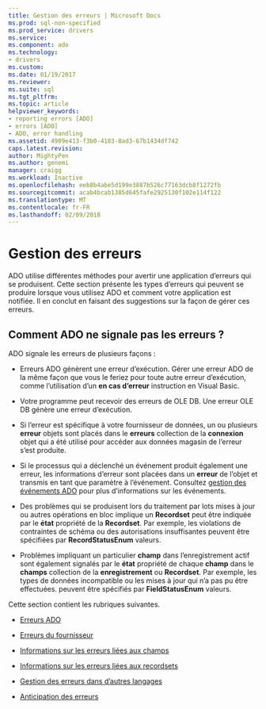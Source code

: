 ```yaml
---
title: Gestion des erreurs | Microsoft Docs
ms.prod: sql-non-specified
ms.prod_service: drivers
ms.service: 
ms.component: ado
ms.technology:
- drivers
ms.custom: 
ms.date: 01/19/2017
ms.reviewer: 
ms.suite: sql
ms.tgt_pltfrm: 
ms.topic: article
helpviewer_keywords:
- reporting errors [ADO]
- errors [ADO]
- ADO, error handling
ms.assetid: 4909e413-f3b0-4183-8ad3-67b1434df742
caps.latest.revision: 
author: MightyPen
ms.author: genemi
manager: craigg
ms.workload: Inactive
ms.openlocfilehash: eeb8b4abe5d199e3887b526c77163dcb8f1272fb
ms.sourcegitcommit: acab4bcab1385d645fafe2925130f102e114f122
ms.translationtype: MT
ms.contentlocale: fr-FR
ms.lasthandoff: 02/09/2018
---
```

# <a name="error-handling"></a>Gestion des erreurs
ADO utilise différentes méthodes pour avertir une application d’erreurs qui se produisent. Cette section présente les types d’erreurs qui peuvent se produire lorsque vous utilisez ADO et comment votre application est notifiée. Il en conclut en faisant des suggestions sur la façon de gérer ces erreurs.  
  
## <a name="how-does-ado-report-errors"></a>Comment ADO ne signale pas les erreurs ?  
 ADO signale les erreurs de plusieurs façons :  
  
-   Erreurs ADO génèrent une erreur d’exécution. Gérer une erreur ADO de la même façon que vous le feriez pour toute autre erreur d’exécution, comme l’utilisation d’un **en cas d’erreur** instruction en Visual Basic.  
  
-   Votre programme peut recevoir des erreurs de OLE DB. Une erreur OLE DB génère une erreur d’exécution.  
  
-   Si l’erreur est spécifique à votre fournisseur de données, un ou plusieurs **erreur** objets sont placés dans le **erreurs** collection de la **connexion** objet qui a été utilisé pour accéder aux données magasin de l’erreur s’est produite.  
  
-   Si le processus qui a déclenché un événement produit également une erreur, les informations d’erreur sont placées dans un **erreur** de l’objet et transmis en tant que paramètre à l’événement. Consultez [gestion des événements ADO](../../../ado/guide/data/handling-ado-events.md) pour plus d’informations sur les événements.  
  
-   Des problèmes qui se produisent lors du traitement par lots mises à jour ou autres opérations en bloc implique un **Recordset** peut être indiquée par le **état** propriété de la **Recordset**. Par exemple, les violations de contraintes de schéma ou des autorisations insuffisantes peuvent être spécifiées par **RecordStatusEnum** valeurs.  
  
-   Problèmes impliquant un particulier **champ** dans l’enregistrement actif sont également signalés par le **état** propriété de chaque **champ** dans le **champs**  collection de la **enregistrement** ou **Recordset**. Par exemple, les types de données incompatible ou les mises à jour qui n’a pas pu être effectuées. peuvent être spécifiés par **FieldStatusEnum** valeurs.  
  
 Cette section contient les rubriques suivantes.  
  
-   [Erreurs ADO](../../../ado/guide/data/ado-errors.md)  
  
-   [Erreurs du fournisseur](../../../ado/guide/data/provider-errors.md)  
  
-   [Informations sur les erreurs liées aux champs](../../../ado/guide/data/field-related-error-information.md)  
  
-   [Informations sur les erreurs liées aux recordsets](../../../ado/guide/data/recordset-related-error-information.md)  
  
-   [Gestion des erreurs dans d’autres langages](../../../ado/guide/data/handling-errors-in-other-languages.md)  
  
-   [Anticipation des erreurs](../../../ado/guide/data/anticipating-errors.md)
